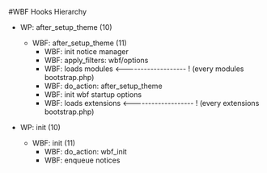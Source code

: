 #WBF Hooks Hierarchy

- WP: after_setup_theme (10)
    - WBF: after_setup_theme (11)
        - WBF: init notice manager
        - WBF: apply_filters: wbf/options
        - WBF: loads modules <------------------- ! (every modules bootstrap.php)
        - WBF: do_action: after_setup_theme
        - WBF: init wbf startup options
        - WBF: loads extensions  <------------------- ! (every extensions bootstrap.php)
        
- WP: init (10)
    - WBF: init (11)
        - WBF: do_action: wbf_init
        - WBF: enqueue notices